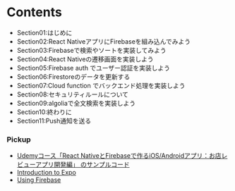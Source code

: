 <a id = "contents">

# Contents

* Section01:はじめに
* Section02:React NativeアプリにFirebaseを組み込んでみよう
* Section03:Firebaseで検索やソートを実装してみよう
* Section04:React Nativeの遷移画面を実装しよう
* Section05:Firebase auth でユーザー認証を実装しよう
* Section06:Firestoreのデータを更新する
* Section07:Cloud function でバックエンド処理を実装しよう
* Section08:セキュリティルールについて
* Section09:algoliaで全文検索を実装しよう
* Section10:終わりに
* Section11:Push通知を送る

### Pickup
* [Udemyコース「React NativeとFirebaseで作るiOS/Androidアプリ：お店レビューアプリ開発編」 のサンプルコード](https://github.com/takahi5/shop-review)
* [Introduction to Expo](https://docs.expo.io/)
* [Using Firebase](https://docs.expo.io/guides/using-firebase/)


